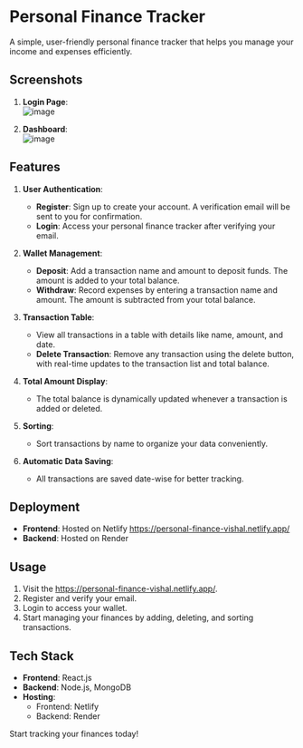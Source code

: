 # Personal Finance Tracker  

A simple, user-friendly personal finance tracker that helps you manage your income and expenses efficiently.  

## Screenshots  
1. **Login Page**:  
   ![image](https://github.com/user-attachments/assets/ea99613f-16e0-4a79-81b0-318f8bebdb4b)
 

2. **Dashboard**:  
   ![image](https://github.com/user-attachments/assets/930a869f-ed27-43d6-905d-b0978b905f0f)

## Features  

1. **User Authentication**:  
   - **Register**: Sign up to create your account. A verification email will be sent to you for confirmation.  
   - **Login**: Access your personal finance tracker after verifying your email.  

2. **Wallet Management**:  
   - **Deposit**: Add a transaction name and amount to deposit funds. The amount is added to your total balance.  
   - **Withdraw**: Record expenses by entering a transaction name and amount. The amount is subtracted from your total balance.  

3. **Transaction Table**:  
   - View all transactions in a table with details like name, amount, and date.  
   - **Delete Transaction**: Remove any transaction using the delete button, with real-time updates to the transaction list and total balance.  

4. **Total Amount Display**:  
   - The total balance is dynamically updated whenever a transaction is added or deleted.  

5. **Sorting**:  
   - Sort transactions by name to organize your data conveniently.  

6. **Automatic Data Saving**:  
   - All transactions are saved date-wise for better tracking.  

## Deployment  
- **Frontend**: Hosted on Netlify https://personal-finance-vishal.netlify.app/  
- **Backend**: Hosted on Render  

## Usage  
1. Visit the https://personal-finance-vishal.netlify.app/.  
2. Register and verify your email.  
3. Login to access your wallet.  
4. Start managing your finances by adding, deleting, and sorting transactions.  

## Tech Stack  
- **Frontend**: React.js  
- **Backend**: Node.js, MongoDB  
- **Hosting**:  
  - Frontend: Netlify  
  - Backend: Render  


Start tracking your finances today!
